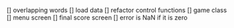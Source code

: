 [] overlapping words
[] load data
[] refactor control functions
[] game class
[] menu screen
[] final score screen
[] error is NaN if it is zero
